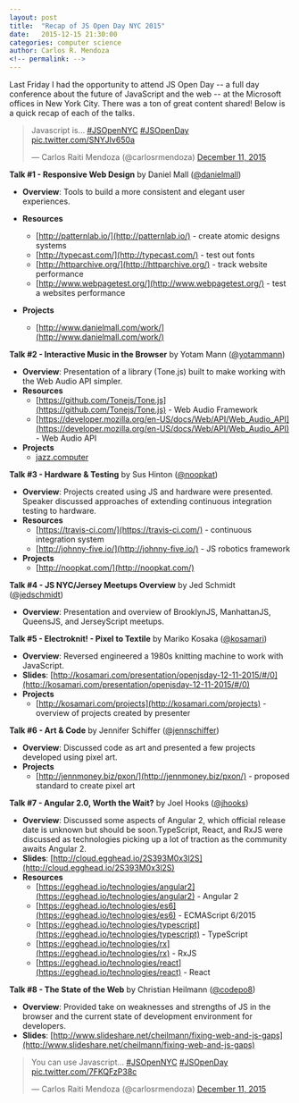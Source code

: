 ```yaml
---
layout: post
title:  "Recap of JS Open Day NYC 2015"
date:   2015-12-15 21:30:00
categories: computer science
author: Carlos R. Mendoza
<!-- permalink: -->
---
```


Last Friday I had the opportunity to attend JS Open Day -- a full day conference about the future of JavaScript and the web -- at the Microsoft offices in New York City. There was a ton of great content shared! Below is a quick recap of each of the talks.

<blockquote class="twitter-tweet tw-align-center" lang="en"><p lang="en" dir="ltr">Javascript is... <a href="https://twitter.com/hashtag/JSOpenNYC?src=hash">#JSOpenNYC</a> <a href="https://twitter.com/hashtag/JSOpenDay?src=hash">#JSOpenDay</a> <a href="https://t.co/SNYJIv650a">pic.twitter.com/SNYJIv650a</a></p>&mdash; Carlos Raiti Mendoza (@carlosrmendoza) <a href="https://twitter.com/carlosrmendoza/status/675429961843347458">December 11, 2015</a></blockquote>
<script async src="//platform.twitter.com/widgets.js" charset="utf-8"></script>

**Talk #1 - Responsive Web Design** by Daniel Mall ([@danielmall](https://twitter.com/danielmall))

*  **Overview**: Tools to build a more consistent and elegant user experiences.
*  **Resources**
	* [http://patternlab.io/](http://patternlab.io/)  - create atomic designs systems
	* [http://typecast.com/](http://typecast.com/) - test out fonts
	* [http://httparchive.org/](http://httparchive.org/) - track website performance
	* [http://www.webpagetest.org/](http://www.webpagetest.org/) - test a websites performance

* **Projects**
	* [http://www.danielmall.com/work/](http://www.danielmall.com/work/)

**Talk #2 - Interactive Music in the Browser** by Yotam Mann ([@yotammann](https://twitter.com/yotammann))

* **Overview**: Presentation of a library (Tone.js) built to make working with the Web Audio API simpler.
* **Resources**
	* [https://github.com/Tonejs/Tone.js](https://github.com/Tonejs/Tone.js) - Web Audio Framework
	* [https://developer.mozilla.org/en-US/docs/Web/API/Web_Audio_API](https://developer.mozilla.org/en-US/docs/Web/API/Web_Audio_API) - Web Audio API
* **Projects**
	* [jazz.computer](jazz.computer)

**Talk #3 - Hardware & Testing** by Sus Hinton ([@noopkat](https://twitter.com/noopkat))

* **Overview**: Projects created using JS and hardware were presented. Speaker discussed approaches of extending continuous integration testing to hardware.
* **Resources**
	* [https://travis-ci.com/](https://travis-ci.com/) - continuous integration system
	* [http://johnny-five.io/](http://johnny-five.io/) - JS robotics framework
* **Projects**
	* [http://noopkat.com/](http://noopkat.com/)

**Talk #4 - JS NYC/Jersey Meetups Overview** by Jed Schmidt ([@jedschmidt](https://twitter.com/jedschmidt))

* **Overview**: Presentation and overview of BrooklynJS, ManhattanJS, QueensJS, and JerseyScript meetups.

**Talk #5 - Electroknit! - Pixel to Textile** by Mariko Kosaka ([@kosamari](https://twitter.com/kosamari))

*  **Overview**: Reversed engineered a 1980s knitting machine to work with JavaScript.
* **Slides**: [http://kosamari.com/presentation/openjsday-12-11-2015/#/0](http://kosamari.com/presentation/openjsday-12-11-2015/#/0)
* **Projects**
	* [http://kosamari.com/projects](http://kosamari.com/projects) - overview of projects created by presenter

**Talk #6 - Art & Code** by Jennifer Schiffer ([@jennschiffer](https://twitter.com/jennschiffer))

* **Overview**: Discussed code as art and presented a few projects developed using pixel art.
* **Projects**
	* [http://jennmoney.biz/pxon/](http://jennmoney.biz/pxon/) - proposed standard to create pixel art

**Talk #7 - Angular 2.0, Worth the Wait?** by Joel Hooks ([@jhooks](https://twitter.com/jhooks))

* **Overview**: Discussed some aspects of Angular 2, which official release date is unknown but should be soon.TypeScript, React, and RxJS were discussed as technologies picking up a lot of traction as the community awaits Angular 2.
* **Slides**: [http://cloud.egghead.io/2S393M0x3l2S](http://cloud.egghead.io/2S393M0x3l2S)
* **Resources**
	* [https://egghead.io/technologies/angular2](https://egghead.io/technologies/angular2) - Angular 2
	* [https://egghead.io/technologies/es6](https://egghead.io/technologies/es6) - ECMAScript 6/2015
	* [https://egghead.io/technologies/typescript](https://egghead.io/technologies/typescript) - TypeScript
	* [https://egghead.io/technologies/rx](https://egghead.io/technologies/rx) - RxJS
	* [https://egghead.io/technologies/react](https://egghead.io/technologies/react) - React

**Talk #8 - The State of the Web** by Christian Heilmann ([@codepo8](https://twitter.com/codepo8))

* **Overview**: Provided take on weaknesses and strengths of JS in the browser and the current state of development environment for developers.
* **Slides**: [http://www.slideshare.net/cheilmann/fixing-web-and-js-gaps](http://www.slideshare.net/cheilmann/fixing-web-and-js-gaps)  

<blockquote class="twitter-tweet tw-align-center" lang="en"><p lang="en" dir="ltr">You can use Javascript... <a href="https://twitter.com/hashtag/JSOpenNYC?src=hash">#JSOpenNYC</a> <a href="https://twitter.com/hashtag/JSOpenDay?src=hash">#JSOpenDay</a> <a href="https://t.co/7FKQFzP38c">pic.twitter.com/7FKQFzP38c</a></p>&mdash; Carlos Raiti Mendoza (@carlosrmendoza) <a href="https://twitter.com/carlosrmendoza/status/675430225342173184">December 11, 2015</a></blockquote>
<script async src="//platform.twitter.com/widgets.js" charset="utf-8"></script>